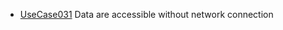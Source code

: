  * [UseCase031](https://github.com/DomainDrivenArchitecture/ddaRequirement/blob/master/en/requirements/UseCase031.md) Data are accessible without network connection
